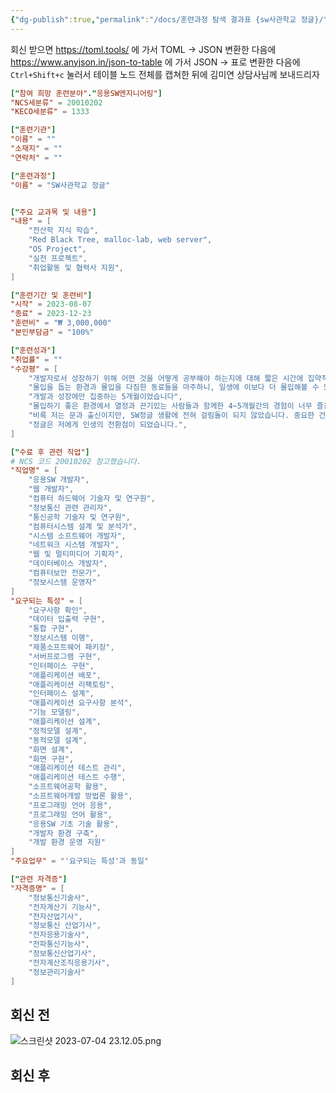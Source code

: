 ```yaml
---
{"dg-publish":true,"permalink":"/docs/훈련과정 탐색 결과표 {sw사관학교 정글}/","title":"훈련과정 탐색 결과표 {sw사관학교 정글}"}
---
```



회신 받으면 https://toml.tools/ 에 가서 TOML → JSON 변환한 다음에 https://www.anyjson.in/json-to-table 에 가서 JSON → 표로 변환한 다음에 `Ctrl+Shift+c` 눌러서 테이블 노드 전체를 캡쳐한 뒤에 김미연 상담사님께 보내드리자

```toml
["참여 희망 훈련분야"."응용SW엔지니어링"]
"NCS세분류" = 20010202
"KECO세분류" = 1333

["훈련기관"]
"이름" = ""
"소재지" = ""
"연락처" = ""

["훈련과정"]
"이름" = "SW사관학교 정글"


["주요 교과목 및 내용"]
"내용" = [
    "전산학 지식 학습",
    "Red Black Tree, malloc-lab, web server",
    "OS Project",
    "실전 프로젝트",
    "취업활동 및 협력사 지원",
]

["훈련기간 및 훈련비"]
"시작" = 2023-08-07
"종료" = 2023-12-23
"훈련비" = "₩‎ 3,000,000"
"본인부담금" = "100%"

["훈련성과"]
"취업률" = ""
"수강평" = [
    "개발자로서 성장하기 위해 어떤 것을 어떻게 공부해야 하는지에 대해 짧은 시간에 집약적으로 배울 수 있는 최고의 교육이었습니다",
    "몰입을 돕는 환경과 몰입을 다짐한 동료들을 마주하니, 일생에 이보다 더 몰입해볼 수 있을까싶은 5개월을 보내게 되었습니다",
    "개발과 성장에만 집중하는 5개월이었습니다",
    "몰입하기 좋은 환경에서 열정과 끈기있는 사람들과 함께한 4~5개월간의 경험이 너무 즐겁고 고마운 기억으로 남아있습니다",
    "비록 저는 문과 출신이지만, SW정글 생활에 전혀 걸림돌이 되지 않았습니다. 중요한 건 진심으로 절박하고 간절히 원하는지였습니다. ",
    "정글은 저에게 인생의 전환점이 되었습니다.",
]

["수료 후 관련 직업"]
# NCS 코드 20010202 참고했습니다.
"직업명" = [
    "응용SW 개발자",
    "웹 개발자",
    "컴퓨터 하드웨어 기술자 및 연구원",
    "정보통신 관련 관리자",
    "통신공학 기술자 및 연구원",
    "컴퓨터시스템 설계 및 분석가",
    "시스템 소프트웨어 개발자",
    "네트워크 시스템 개발자",
    "웹 및 멀티미디어 기획자",
    "데이터베이스 개발자",
    "컴퓨터보안 전문가",
    "정보시스템 운영자"
]
"요구되는 특성" = [
    "요구사항 확인",
    "데이터 입출력 구현",
    "통합 구현",
    "정보시스템 이행",
    "제품소프트웨어 패키징",
    "서버프로그램 구현",
    "인터페이스 구현",
    "애플리케이션 배포",
    "애플리케이션 리팩토링",
    "인터페이스 설계",
    "애플리케이션 요구사항 분석",
    "기능 모델링",
    "애플리케이션 설계",
    "정적모델 설계",
    "동적모델 설계",
    "화면 설계",
    "화면 구현",
    "애플리케이션 테스트 관리",
    "애플리케이션 테스트 수행",
    "소프트웨어공학 활용",
    "소프트웨어개발 방법론 활용",
    "프로그래밍 언어 응용",
    "프로그래밍 언어 활용",
    "응용SW 기초 기술 활용",
    "개발자 환경 구축",
    "개발 환경 운영 지원"
]
"주요업무" = "'요구되는 특성'과 동일"

["관련 자격증"]
"자격증명" = [
    "정보통신기술사",
    "전자계산기 기능사",
    "전자산업기사",
    "정보통신 산업기사",
    "전자응용기술사",
    "전파통신기능사",
    "정보통신산업기사",
    "전자계산조직응용기사",
    "정보관리기술사"
]
```

회신 전
---
![스크린샷 2023-07-04 23.12.05.png](/img/user/docs/assets/%EC%8A%A4%ED%81%AC%EB%A6%B0%EC%83%B7%202023-07-04%2023.12.05.png)

회신 후
---
